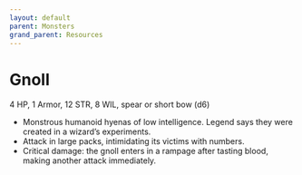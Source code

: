 ```yaml
---
layout: default
parent: Monsters
grand_parent: Resources
---
```


# Gnoll

4 HP, 1 Armor, 12 STR, 8 WIL, spear or short bow (d6)  

- Monstrous humanoid hyenas of low intelligence.   Legend says they were created in a wizard’s experiments.  
- Attack in large packs, intimidating its victims with numbers.  
- Critical damage: the gnoll enters in a rampage after tasting blood, making another attack immediately.  


